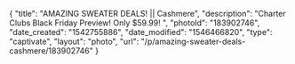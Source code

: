 {
    "title": "AMAZING SWEATER DEALS! || Cashmere",
    "description": "Charter Clubs Black Friday Preview! Only $59.99! ",
    "photoId": "183902746",
    "date_created": "1542755886",
    "date_modified": "1546466820",
    "type": "captivate",
    "layout": "photo",
    "url": "\/p\/amazing-sweater-deals-cashmere\/183902746"
}
